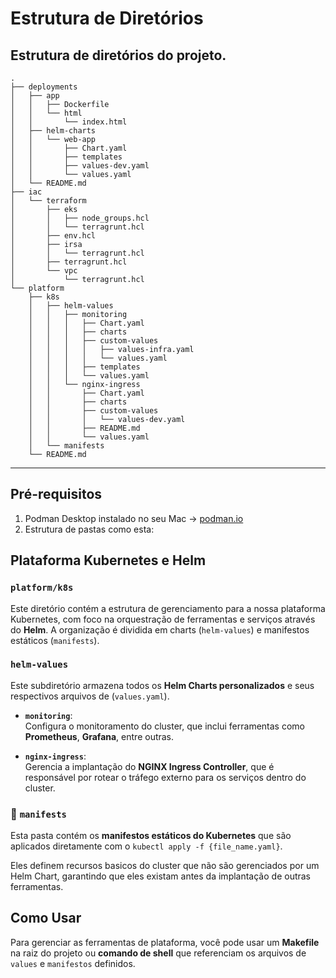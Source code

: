
# Estrutura de Diretórios

## Estrutura de diretórios do projeto.

```hcl
.
├── deployments
│   ├── app
│   │   ├── Dockerfile
│   │   └── html
│   │       └── index.html
│   ├── helm-charts
│   │   └── web-app
│   │       ├── Chart.yaml
│   │       ├── templates
│   │       ├── values-dev.yaml
│   │       └── values.yaml
│   └── README.md
├── iac
│   └── terraform
│       ├── eks
│       │   ├── node_groups.hcl
│       │   └── terragrunt.hcl
│       ├── env.hcl
│       ├── irsa
│       │   └── terragrunt.hcl
│       ├── terragrunt.hcl
│       └── vpc
│           └── terragrunt.hcl
└── platform
    ├── k8s
    │   ├── helm-values
    │   │   ├── monitoring
    │   │   │   ├── Chart.yaml
    │   │   │   ├── charts
    │   │   │   ├── custom-values
    │   │   │   │   ├── values-infra.yaml
    │   │   │   │   └── values.yaml
    │   │   │   ├── templates
    │   │   │   └── values.yaml
    │   │   └── nginx-ingress
    │   │       ├── Chart.yaml
    │   │       ├── charts
    │   │       ├── custom-values
    │   │       │   └── values-dev.yaml
    │   │       ├── README.md
    │   │       └── values.yaml
    │   └── manifests
    └── README.md
```

---
## Pré-requisitos

1. Podman Desktop instalado no seu Mac → [podman.io](https://podman.io/)
2. Estrutura de pastas como esta:

## Plataforma Kubernetes e Helm

### `platform/k8s`

Este diretório contém a estrutura de gerenciamento para a nossa plataforma Kubernetes, com foco na orquestração de ferramentas e serviços através do **Helm**. A organização é dividida em charts (`helm-values`) e manifestos estáticos (`manifests`).

### `helm-values`

Este subdiretório armazena todos os **Helm Charts personalizados** e seus respectivos arquivos de (`values.yaml`).

- **`monitoring`**:  
  Configura o monitoramento do cluster, que inclui ferramentas como **Prometheus**, **Grafana**, entre outras.

- **`nginx-ingress`**:  
  Gerencia a implantação do **NGINX Ingress Controller**, que é responsável por rotear o tráfego externo para os serviços dentro do cluster.

### 📜 `manifests`

Esta pasta contém os **manifestos estáticos do Kubernetes** que são aplicados diretamente com o `kubectl apply -f {file_name.yaml}`. 

Eles definem recursos basicos do cluster que não são gerenciados por um Helm Chart, garantindo que eles existam antes da implantação de outras ferramentas.

## Como Usar

Para gerenciar as ferramentas de plataforma, você pode usar um **Makefile** na raiz do projeto ou **comando de shell** que referenciam os arquivos de `values` e `manifestos` definidos.
